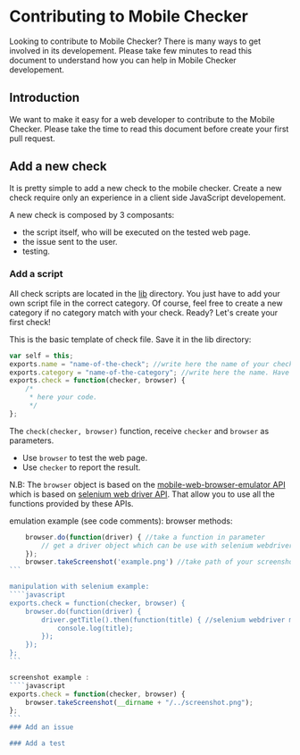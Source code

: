 # Contributing to Mobile Checker

Looking to contribute to Mobile Checker? There is many ways to get involved in its developement. 
Please take few minutes to read this document to understand how you can help in Mobile Checker developement.

## Introduction

We want to make it easy for a web developer to contribute to the Mobile Checker. Please take the time to read this document before create your first pull request.

## Add a new check

It is pretty simple to add a new check to the mobile checker. Create a new check require only an experience in a client side JavaScript developement.

A new check is composed by 3 composants:
* the script itself, who will be executed on the tested web page.
* the issue sent to the user.
* testing.

### Add a script

All check scripts are located in the [lib](https://github.com/w3c/Mobile-Checker/tree/master/lib) directory. You just have to add your own script file in the correct category. Of course, feel free to create a new category if no category match with your check. Ready? Let's create your first check!

This is the basic template of check file. Save it in the lib directory:

````javascript
var self = this;
exports.name = "name-of-the-check"; //write here the name of your check. Have to match with the file's name.
exports.category = "name-of-the-category"; //write here the name. Have to match with a category's directory name.
exports.check = function(checker, browser) {
	/*
	 * here your code.
	 */
};
````

The ```check(checker, browser)``` function, receive ```checker``` and ```browser``` as parameters.
* Use ```browser``` to test the web page.
* Use ```checker``` to report the result.

N.B: The ```browser``` object is based on the [mobile-web-browser-emulator API](https://github.com/w3c/mobile-web-browser-emulator) which is based on [selenium web driver API](http://selenium.googlecode.com/git/docs/api/javascript/index.html). That allow you to use all the functions provided by these APIs.


emulation example (see code comments): 
browser methods:
````javascript
	browser.do(function(driver) { //take a function in parameter
		// get a driver object which can be use with selenium webdriver 
	}); 
	browser.takeScreenshot('example.png') //take path of your screenshot in parameters.
```

manipulation with selenium example:
````javascript
exports.check = function(checker, browser) {
	browser.do(function(driver) {
		driver.getTitle().then(function(title) { //selenium webdriver method
			console.log(title);
		});
	});
};
```

screenshot example : 
````javascript
exports.check = function(checker, browser) {
	browser.takeScreenshot(__dirname + "/../screenshot.png");
};
```
### Add an issue

### Add a test
